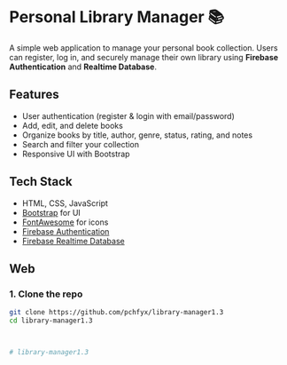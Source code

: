 ﻿# Personal Library Manager 📚

A simple web application to manage your personal book collection. Users can register, log in, and securely manage their own library using **Firebase Authentication** and **Realtime Database**.

## Features
-  User authentication (register & login with email/password)
-  Add, edit, and delete books
-  Organize books by title, author, genre, status, rating, and notes
-  Search and filter your collection
-  Responsive UI with Bootstrap

## Tech Stack
- HTML, CSS, JavaScript
- [Bootstrap](https://getbootstrap.com/) for UI
- [FontAwesome](https://fontawesome.com/) for icons
- [Firebase Authentication](https://firebase.google.com/docs/auth)
- [Firebase Realtime Database](https://firebase.google.com/docs/database)

## Web


### 1. Clone the repo
```bash
git clone https://github.com/pchfyx/library-manager1.3
cd library-manager1.3



# library-manager1.3






